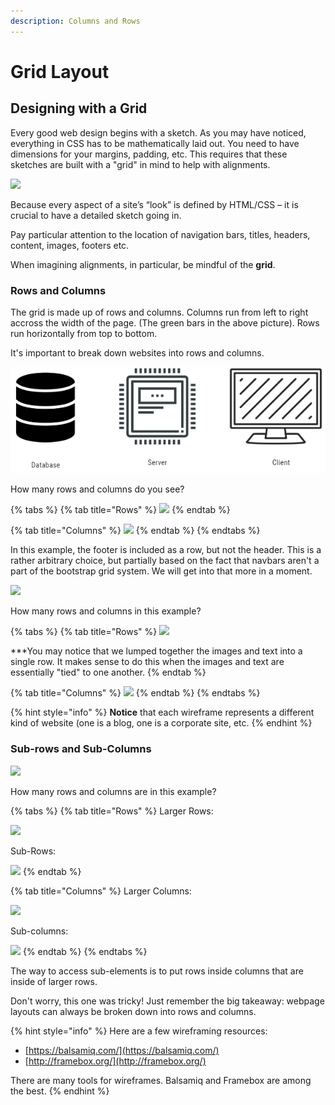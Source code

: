 ```yaml
---
description: Columns and Rows
---
```


# Grid Layout

## Designing with a Grid

Every good web design begins with a sketch. As you may have noticed, everything in CSS has to be mathematically laid out. You need to have dimensions for your margins, padding, etc. This requires that these sketches are built with a "grid" in mind to help with alignments.

![](https://lh6.googleusercontent.com/4jiCQAaxNGHURFWaTtevTNWQo3Iq3QPVLaDSt_ygloHhRnDRPSHDO_DZh8z_STbmmrg7aSHsrw61AmALuiNHjPCDXoUefj8u0-T2qIzCt66Kk67AdtsZ4vcZbJTWx1eXkRwt2fVuSI8)

Because every aspect of a site’s “look” is defined by HTML/CSS – it is crucial to have a detailed sketch going in.

Pay particular attention to the location of navigation bars, titles, headers, content, images, footers etc.

When imagining alignments, in particular, be mindful of the **grid**.

### Rows and Columns

The grid is made up of rows and columns. Columns run from left to right accross the width of the page. \(The green bars in the above picture\). Rows run horizontally from top to bottom.

It's important to break down websites into rows and columns.

![](../../../.gitbook/assets/image%20%2811%29.png)

How many rows and columns do you see?

{% tabs %}
{% tab title="Rows" %}
![](https://lh3.googleusercontent.com/hrUy4iXPzjqmRZJEJkaiXkUEbO03Wye_ra4SNK8drh4yOVFr9U3rgiXZDq1pJVtg5jS0-41QuuRd0LSZnd8iKsOcZ_4ftXvqoIPk9m2LfxVZmX_RzQs65xOSparlWsThRQv5nsBF6TY)
{% endtab %}

{% tab title="Columns" %}
![](https://lh4.googleusercontent.com/w6aRkar42IC4455uvRppWqmOfeiXltAaqG_-xcizR9VVw9mPJ9vjMFtBquQOpKjaBQZdQydpLmzQykuCkrrEziPKCZsBJy0_cjSD7t1oVuhqVQ1yizLEZ6XyJrWQTe3mFRWdB30xF-w)
{% endtab %}
{% endtabs %}

In this example, the footer is included as a row, but not the header. This is a rather arbitrary choice, but partially based on the fact that navbars aren't a part of the bootstrap grid system. We will get into that more in a moment.

![](https://lh3.googleusercontent.com/2VmFlhJ9-mH07B2rEuvBMFM_sUAIzgHokTjO0XxJ1UnfcTwwY9GmXLPM4Ox8MsPao0UGDJpzkErr1xpPED-XKF_lely33n_1-Mkkt3T9RK0429sG7D6RcPE_4fh-E2HVOXD8NTKXSLQ)

How many rows and columns in this example?

{% tabs %}
{% tab title="Rows" %}
![](https://lh5.googleusercontent.com/ICSvj433VoIXkqaOKrbTub2KDzALyzBUewOR7OyWGe88REvM3bjfnwoelS0uw_X9GE1_eORlxV1SFHozzku3SIadfg0JmBK6BH4U7ttGyPYRtofJLmGMeD9vPeyalTjsh9dDghNqrRU)

\*\*\*You may notice that we lumped together the images and text into a single row. It makes sense to do this when the images and text are essentially "tied" to one another.
{% endtab %}

{% tab title="Columns" %}
![](https://lh5.googleusercontent.com/Js5WJZS0YIGY9jhgRGsfEo8ssg68KNXu4psNoBQHua47Sr7SWFiHaezxIJtbL9P7uVetveh4K-BD2rY0P5lNs6e33GLoQnw13mVvSACkef5gJ7np4RUYy2IHexTJ5lUlFiIponROF6k)
{% endtab %}
{% endtabs %}

{% hint style="info" %}
**Notice** that each wireframe represents a different kind of website \(one is a blog, one is a corporate site, etc.
{% endhint %}

### Sub-rows and Sub-Columns

![](https://lh5.googleusercontent.com/glL5fRZi-VqW-n_sbONcZLxEqprbzJ-YWC47huxMjUzs1XJqFoR5CgC4F_ECIZmnXjoinuFEXoMTSDlcmXQxs6aoILEEpJRT7xxFMONuDrtPkuZE_fUVLvjhklGvDchpsjWtlvZvkQY)

How many rows and columns are in this example?

{% tabs %}
{% tab title="Rows" %}
Larger Rows:

![](https://lh3.googleusercontent.com/gr_gBd4IS764uBl-TN4pe1uLnJhL8dxq2mobLN3jYE13sUtvjT5WKxUdIWwyHGrq55etFyl6PTZIuZ75PMdJAye9dn8oAcC2kTBDCod3lcu2mMJkm6ud_Gjm97zl4tOiIhtTLXpfcqI)

Sub-Rows:

![](https://lh6.googleusercontent.com/SaWqPXAr5LkkuD4Fd0jNpvvjXdoerSJ_vw8KGRIZN2za91t3JeQ3VqFqAxqA4GFNfX1FHCb8B6cDEPoy5ii8azsLQ1gJcbtbACycmbDK8CNbQk4_nTbiT2RgCOFKqTKA53ACLHdJvbs)
{% endtab %}

{% tab title="Columns" %}
Larger Columns:

![](https://lh6.googleusercontent.com/iZzN9_zAbV7uVOUkeFlubmCbySbSJFf7EhI8pgUaKhomH_7RwY_EVf4ngFU9GtaMnkZ9rRCQlXogzS3xHViEh1iE6QRpt_A8qP-FjaHKlHXvE7clzrXph2rnSZ18IyBf9RM8ZtLARLY)

Sub-columns:

![](https://lh3.googleusercontent.com/rmRVHktzfqMLFbn_sNlXhwP3Fc7shJmPFsJCB_WfYF3aaTH869suobULaRQMh_ex2xUScMOgZMspBTPHJceKXAij1Vbqh1_G0jW923vwZrsqpBfcKCSaD8UmKEJm4fbjE6fX2y-lWbU)
{% endtab %}
{% endtabs %}

The way to access sub-elements is to put rows inside columns that are inside of larger rows.

Don't worry, this one was tricky! Just remember the big takeaway: webpage layouts can always be broken down into rows and columns.

{% hint style="info" %}
Here are a few wireframing resources:

* [https://balsamiq.com/](https://balsamiq.com/)
* [http://framebox.org/](http://framebox.org/)

There are many tools for wireframes. Balsamiq and Framebox are among the best.
{% endhint %}

